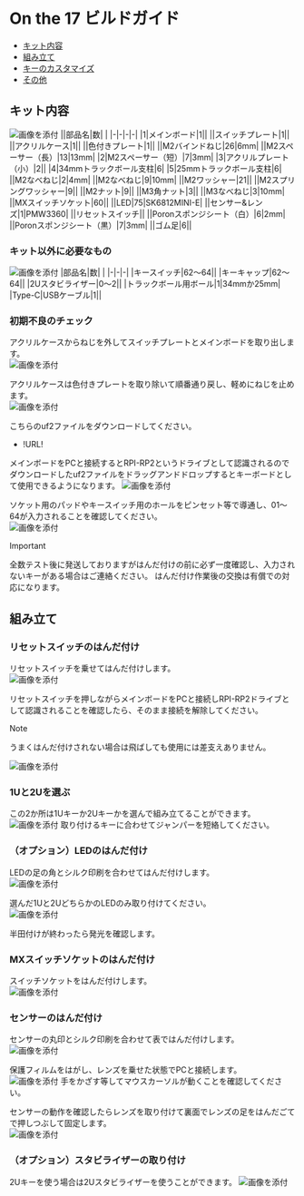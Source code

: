 # On the 17 ビルドガイド
- [キット内容](#キット内容)
- [組み立て](#組み立て)
- [キーのカスタマイズ](#キーのカスタマイズ)
- [その他](#その他)

## キット内容

![画像を添付](img/) 
||部品名|数| |
|-|-|-|-|
|1|メインボード|1||
||スイッチプレート|1||
||アクリルケース|1||
||色付きプレート|1||
||M2バインドねじ|26|6mm|
||M2スペーサー（長）|13|13mm|
|2|M2スペーサー（短）|7|3mm|
|3|アクリルプレート（小）|2||
|4|34mmトラックボール支柱|6|
|5|25mmトラックボール支柱|6|
||M2なべねじ|2|4mm|
||M2なべねじ|9|10mm|
||M2ワッシャー|21||
||M2スプリングワッシャー|9||
||M2ナット|9||
||M3角ナット|3||
||M3なべねじ|3|10mm|
||MXスイッチソケット|60||
||LED|75|SK6812MINI-E|
||センサー&レンズ|1|PMW3360|
||リセットスイッチ||
||Poronスポンジシート（白）|6|2mm|
||Poronスポンジシート（黒）|7|3mm|
||ゴム足|6||

### キット以外に必要なもの
![画像を添付](img/) 
|部品名|数| |
|-|-|-|
|キースイッチ|62～64||
|キーキャップ|62～64||
|2Uスタビライザー|0～2||
|トラックボール用ボール|1|34mmか25mm|
|Type-C|USBケーブル|1||

### 初期不良のチェック
アクリルケースからねじを外してスイッチプレートとメインボードを取り出します。  
![画像を添付](img/) 

アクリルケースは色付きプレートを取り除いて順番通り戻し、軽めにねじを止めます。  
![画像を添付](img/) 

こちらのuf2ファイルをダウンロードしてください。  
- !URL!

メインボードをPCと接続するとRPI-RP2というドライブとして認識されるのでダウンロードしたuf2ファイルをドラッグアンドドロップするとキーボードとして使用できるようになります。
![画像を添付](img/) 

ソケット用のパッドやキースイッチ用のホールをピンセット等で導通し、01～64が入力されることを確認してください。  
![画像を添付](img/) 

> [!IMPORTANT] 
> 全数テスト後に発送しておりますがはんだ付けの前に必ず一度確認し、入力されないキーがある場合はご連絡ください。
> はんだ付け作業後の交換は有償での対応になります。

## 組み立て
### リセットスイッチのはんだ付け
リセットスイッチを乗せてはんだ付けします。  
![画像を添付](img/) 

リセットスイッチを押しながらメインボードをPCと接続しRPI-RP2ドライブとして認識されることを確認したら、そのまま接続を解除してください。  

> [!NOTE]
> うまくはんだ付けされない場合は飛ばしても使用には差支えありません。  

![画像を添付](img/) 

### 1Uと2Uを選ぶ
この2か所は1Uキーか2Uキーかを選んで組み立てることができます。  
![画像を添付](img/) 
取り付けるキーに合わせてジャンパーを短絡してください。  

### （オプション）LEDのはんだ付け
LEDの足の角とシルク印刷を合わせてはんだ付けします。      
![画像を添付](img/) 

選んだ1Uと2UどちらかのLEDのみ取り付けてください。  
![画像を添付](img/) 

半田付けが終わったら発光を確認します。  

### MXスイッチソケットのはんだ付け
スイッチソケットをはんだ付けします。  
![画像を添付](img/) 

### センサーのはんだ付け
センサーの丸印とシルク印刷を合わせて表ではんだ付けします。  
![画像を添付](img/) 

保護フィルムをはがし、レンズを乗せた状態でPCと接続します。  
![画像を添付](img/) 
手をかざす等してマウスカーソルが動くことを確認してください。  

センサーの動作を確認したらレンズを取り付けて裏面でレンズの足をはんだごてで押しつぶして固定します。  
![画像を添付](img/) 

### （オプション）スタビライザーの取り付け
2Uキーを使う場合は2Uスタビライザーを使うことができます。
![画像を添付](img/) 

### 























